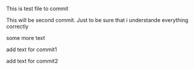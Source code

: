 This is test file to commit

This will be second commit. Just to be sure that i understande everything correctly

some more text

add text for commit1

add text for commit2